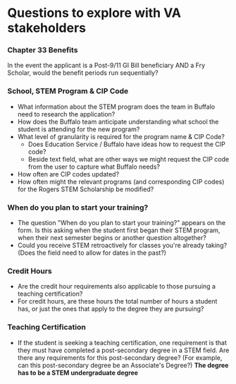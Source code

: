# Questions to explore with VA stakeholders

### Chapter 33 Benefits
In the event the applicant is a Post-9/11 GI Bill beneficiary AND a Fry Scholar, would the benefit periods run sequentially? 

### School, STEM Program & CIP Code
* What information about the STEM program does the team in Buffalo need to research the application? 
* How does the Buffalo team anticipate understanding what school the student is attending for the new program? 
* What level of granularity is required for the program name & CIP Code?
  * Does Education Service / Buffalo have ideas how to request the CIP code? 
  * Beside text field, what are other ways we might request the CIP code from the user to capture what Buffalo needs?   
* How often are CIP codes updated? 
* How often might the relevant programs (and corresponding CIP codes) for the Rogers STEM Scholarship be modified?   

### When do you plan to start your training? 
* The question "When do you plan to start your training?" appears on the form.  Is this asking when the student first began their STEM program, when their next semester begins or another question altogether?
* Could you receive STEM retroactively for classes you're already taking?  (Does the field need to allow for dates in the past?)
 

### Credit Hours
* Are the credit hour requirements also applicable to those pursuing a teaching certification?
* For credit hours, are these hours the total number of hours a student has, or just the ones that apply to the degree they are pursuing?

### Teaching Certification
* If the student is seeking a teaching certification, one requirement is that they must have completed a post-secondary degree in a STEM field.  Are there any requirements for this post-secondary degree?  (For example, can this post-secondary degree be an Associate's Degree?)  **The degree has to be a STEM undergraduate degree**
